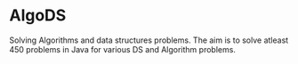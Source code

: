 # AlgoDS
Solving Algorithms and data structures problems.
The aim is to solve atleast 450 problems in Java for various DS and Algorithm problems.

